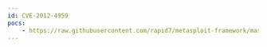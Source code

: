 ```yaml
---
id: CVE-2012-4959
pocs:
    - https://raw.githubusercontent.com/rapid7/metasploit-framework/master/modules/exploits/windows/novell/file_reporter_fsfui_upload.rb
---
```

